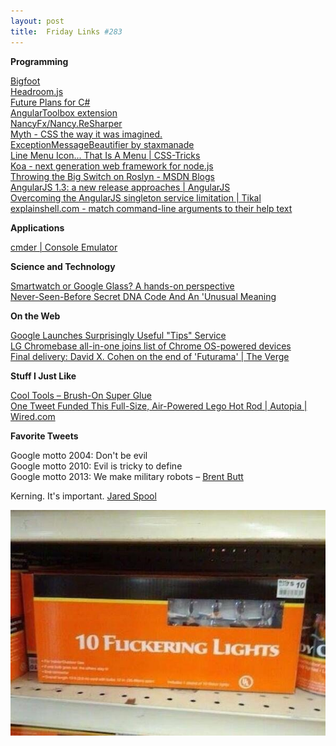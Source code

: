 ```yaml
---
layout: post
title:  Friday Links #283
---
```

**Programming**

[Bigfoot](http://cmsauve.com/labs/bigfoot/?utm_source=javascriptweekly&utm_medium=email)  
[Headroom.js](http://wicky.nillia.ms/headroom.js/?utm_source=html5weekly&utm_medium=email)  
[Future Plans for C#](http://www.infoq.com/news/2013/12/CSharp-Futures)  
[AngularToolbox extension](http://visualstudiogallery.msdn.microsoft.com/2e10b48e-e399-4abd-9210-3aed543ea0e8)  
[NancyFx/Nancy.ReSharper](https://github.com/NancyFx/Nancy.ReSharper)  
[Myth - CSS the way it was imagined.](http://www.myth.io/)  
[ExceptionMessageBeautifier by staxmanade](http://staxmanade.github.io/ExceptionMessageBeautifier/)  
[Line Menu Icon... That Is A Menu | CSS-Tricks](http://css-tricks.com/line-menu-icon-menu/)  
[Koa - next generation web framework for node.js](http://koajs.com/?utm_source=nodeweekly&utm_medium=email)  
[Throwing the Big Switch on Roslyn - MSDN Blogs](http://blogs.msdn.com/b/csharpfaq/archive/2013/12/16/throwing-the-big-switch-on-roslyn-matt-gertz-vs-managed-languages-development-manager.aspx)  
[AngularJS 1.3: a new release approaches | AngularJS](http://blog.angularjs.org/2013/12/angularjs-13-new-release-approaches.html)  
[Overcoming the AngularJS singleton service limitation | Tikal](http://www.tikalk.com/overcoming-angularjs-singleton-service-limitation)  
[explainshell.com - match command-line arguments to their help text](http://explainshell.com/)

**Applications**

[cmder | Console Emulator](http://bliker.github.io/cmder/)

**Science and Technology**

[Smartwatch or Google Glass? A hands-on perspective](http://www.gizmag.com/google-glass-vs-smartwatch/30157/)  
[Never-Seen-Before Secret DNA Code And An 'Unusual Meaning](http://www.designntrend.com/articles/9627/20131214/never-seen-before-secret-dna-code-unusual-meaning-scientists-find.htm)

**On the Web**

[Google Launches Surprisingly Useful "Tips" Service](http://www.makeuseof.com/tag/google-launches-surprisingly-useful-tips-service/)  
[LG Chromebase all-in-one joins list of Chrome OS-powered devices](http://www.gizmag.com/lg-chromebase-chromeos/30171/)  
[Final delivery: David X. Cohen on the end of 'Futurama' | The Verge](http://www.theverge.com/2013/12/20/5223788/david-x-cohen-end-of-futurama-interview?utm_source=twitterfeed&utm_medium=twitter)

**Stuff I Just Like**

[Cool Tools – Brush-On Super Glue](http://kk.org/cooltools/archives/13353)[  
One Tweet Funded This Full-Size, Air-Powered Lego Hot Rod | Autopia | Wired.com](http://www.wired.com/autopia/2013/12/air-powered-lego-hot-rod/?utm_source=feedburner&utm_medium=feed&utm_campaign=Feed%3A+wiredautopia+%28Wired%3A+Blog+-+Autopia%29)

**Favorite Tweets**

Google motto 2004: Don't be evil  
Google motto 2010: Evil is tricky to define  
Google motto 2013: We make military robots – [Brent Butt](https://twitter.com/BrentButt/status/412700627152961536)

Kerning. It's important. [Jared Spool](https://twitter.com/jmspool/status/413378218570178561)

[![BYqkxSDCIAAdEIy](/cdn/images/blog/Windows-Live-Writer/Friday-Links-283_DA5D/BYqkxSDCIAAdEIy_thumb.jpg)](/cdn/images/blog/Windows-Live-Writer/Friday-Links-283_DA5D/BYqkxSDCIAAdEIy_2.jpg)
